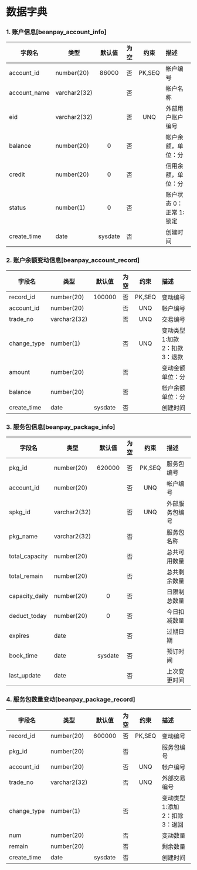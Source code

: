 # 数据字典

### 1. 账户信息[beanpay_account_info]

| 字段名       | 类型         | 默认值  | 为空  |  约束  | 描述                    |
| ------------ | ------------ | :-----: | :---: | :----: | :---------------------- |
| account_id   | number(20)   |  86000  |  否   | PK,SEQ | 帐户编号                |
| account_name | varchar2(32) |         |  否   |        | 帐户名称                |
| eid          | varchar2(32) |         |  否   |  UNQ   | 外部用户账户编号        |
| balance      | number(20)   |    0    |  否   |        | 帐户余额，单位：分      |
| credit       | number(20)   |    0    |  否   |        | 信用余额，单位：分      |
| status       | number(1)    |    0    |  否   |        | 账户状态 0：正常 1:锁定 |
| create_time  | date         | sysdate |  否   |        | 创建时间                |

### 2. 账户余额变动信息[beanpay_account_record]

| 字段名      | 类型         | 默认值  | 为空  |  约束  | 描述                            |
| ----------- | ------------ | :-----: | :---: | :----: | :------------------------------ |
| record_id   | number(20)   | 100000  |  否   | PK,SEQ | 变动编号                        |
| account_id  | number(20)   |         |  否   |  UNQ   | 帐户编号                        |
| trade_no    | varchar2(32) |         |  否   |  UNQ   | 交易编号                        |
| change_type | number(1)    |         |  否   |  UNQ   | 变动类型 1:加款 2：扣款 3：退款 |
| amount      | number(20)   |         |  否   |        | 变动金额 单位：分               |
| balance     | number(20)   |         |  否   |        | 帐户余额 单位：分               |
| create_time | date         | sysdate |  否   |        | 创建时间                        |

### 3. 服务包信息[beanpay_package_info]

| 字段名         | 类型         | 默认值  | 为空  |  约束  | 描述           |
| -------------- | ------------ | :-----: | :---: | :----: | :------------- |
| pkg_id         | number(20)   | 620000  |  否   | PK,SEQ | 服务包编号     |
| account_id     | number(20)   |         |  否   |  UNQ   | 帐户编号       |
| spkg_id        | varchar2(32) |         |  否   |  UNQ   | 外部服务包编号 |
| pkg_name       | varchar2(32) |         |  否   |        | 服务包名称     |
| total_capacity | number(20)   |         |  否   |        | 总共可用数量   |
| total_remain   | number(20)   |         |  否   |        | 总共剩余数量   |
| capacity_daily | number(20)   |    0    |  否   |        | 日限制总数量   |
| deduct_today   | number(20)   |    0    |  否   |        | 今日扣减数量   |
| expires        | date         |         |  否   |        | 过期日期       |
| book_time      | date         | sysdate |  否   |        | 预订时间       |
| last_update    | date         |         |  否   |        | 上次变更时间   |

### 4. 服务包数量变动[beanpay_package_record]

| 字段名      | 类型         | 默认值  | 为空  |  约束  | 描述                            |
| ----------- | ------------ | :-----: | :---: | :----: | :------------------------------ |
| record_id   | number(20)   | 600000  |  否   | PK,SEQ | 变动编号                        |
| pkg_id      | number(20)   |         |  否   |        | 服务包编号                      |
| account_id  | number(20)   |         |  否   |  UNQ   | 帐户编号                        |
| trade_no    | varchar2(32) |         |  否   |  UNQ   | 外部交易编号                    |
| change_type | number(1)    |         |  否   |        | 变动类型 1:添加 2：扣除 3：退回 |
| num         | number(20)   |         |  否   |        | 变动数量                        |
| remain      | number(20)   |         |  否   |        | 剩余数量                        |
| create_time | date         | sysdate |  否   |        | 创建时间                        |
